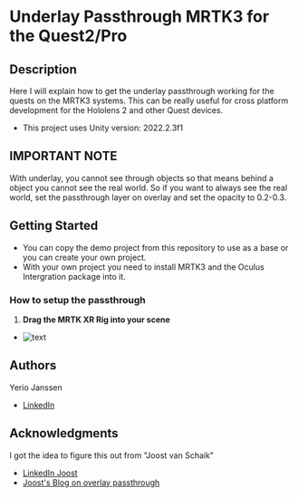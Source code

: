 # Underlay Passthrough MRTK3 for the Quest2/Pro

## Description

Here I will explain how to get the underlay passthrough working for the quests on the MRTK3 systems.
This can be really useful for cross platform development for the Hololens 2 and other Quest devices.

* This project uses Unity version: 2022.2.3f1

## IMPORTANT NOTE

With underlay, you cannot see through objects so that means behind a object you cannot see the real world.
So if you want to always see the real world, set the passthrough layer on overlay and set the opacity to 0.2-0.3.

## Getting Started

* You can copy the demo project from this repository to use as a base or you can create your own project.
* With your own project you need to install MRTK3 and the Oculus Intergration package into it.

### How to setup the passthrough

1. **Drag the MRTK XR Rig into your scene**
* ![text](https://i.ibb.co/yyGmR9g/Screenshot-1.png)

## Authors

Yerio Janssen  
* [LinkedIn](https://www.linkedin.com/in/yerio-janssen-a20980239/)

## Acknowledgments

I got the idea to figure this out from "Joost van Schaik"
* [LinkedIn Joost](https://www.linkedin.com/in/joostvanschaik/)
* [Joost's Blog on overlay passthrough](https://localjoost.github.io/Passthrough-transparency-with-MRTK2-and-3-on-Quest-2Pro/)
